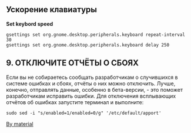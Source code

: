 ## Ускорение клавиатуры 
**Set keybord speed**
```
gsettings set org.gnome.desktop.peripherals.keyboard repeat-interval 30   
gsettings set org.gnome.desktop.peripherals.keyboard delay 250    
```

## 9. ОТКЛЮЧИТЕ ОТЧЁТЫ О СБОЯХ
Если вы не собираетесь сообщать разработчикам о случившихся в системе ошибках и сбоях, отчёты о них можно отключить. Лучше, конечно, отправлять данные, особенно в бета-версии, - это поможет разработчикам исправить ошибки.
Для отключения всплывающих отчётов об ошибках запустите терминал и выполните:

```
sudo sed -i "s/enabled=1/enabled=0/g" '/etc/default/apport'
```


[By material](https://losst.ru/nastrojka-ubuntu-16-04-posle-ustanovki#6_%D0%A3%D1%81%D1%82%D0%B0%D0%BD%D0%BE%D0%B2%D0%B8%D1%82%D0%B5_Ubuntu_Tweak_Tool_%D0%B4%D0%BB%D1%8F_%D0%BD%D0%B0%D1%81%D1%82%D1%80%D0%BE%D0%B9%D0%BA%D0%B8_%D1%81%D0%B8%D1%81%D1%82%D0%B5%D0%BC%D1%8B)
